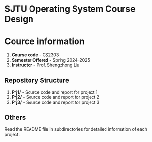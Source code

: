 # SJTU Operating System Course Design

# Cource information
1. **Course code** - CS2303
2. **Semester Offered** - Spring 2024–2025
3. **Instructor** - Prof. Shengzhong Liu

## Repository Structure
1. **Prj1/** - Source code and report for project 1
2. **Prj2/** - Source code and report for project 2
3. **Prj3/** - Source code and report for project 3

## Others
Read the README file in subdirectories for detailed information of each project.